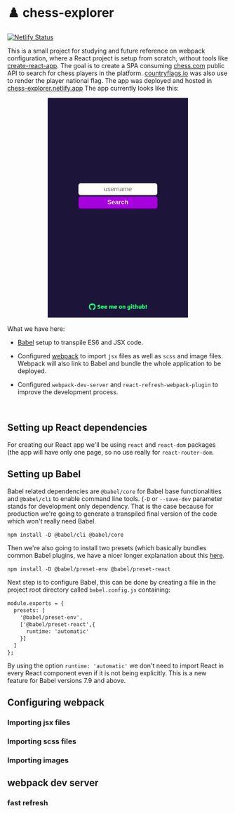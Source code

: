 # ♟️ chess-explorer

[![Netlify Status](https://api.netlify.com/api/v1/badges/d1df2977-a637-4a5d-bdef-56af0fc874f7/deploy-status)](https://app.netlify.com/sites/chess-explorer/deploys)

This is a small project for studying and future reference on webpack configuration, where a React project is setup from scratch, without tools like [create-react-app](https://create-react-app.dev). The goal is to create a SPA consuming [chess.com](chess.com) public API to search for chess players in the platform. [countryflags.io](countryflags.io) was also use to render the player national flag. The app was deployed and hosted in [chess-explorer.netlify.app](https://chess-explorer.netlify.app) The app currently looks like this:

 <p align="center">
  <img height="500" src="./src/resources/demo.gif">
</p>

What we have here:

 - [Babel](babeljs.io) setup to transpile ES6 and JSX code.

 - Configured [webpack](webpack.js.org) to import `jsx` files as well as `scss` and image files. Webpack will also link to Babel and bundle the whole application to be deployed.

 - Configured `webpack-dev-server` and `react-refresh-webpack-plugin` to improve the development process.

<br/>

## Setting up React dependencies

For creating our React app we'll be using `react` and `react-dom` packages (the app will have only one page, so no use really for `react-router-dom`.

## Setting up Babel

Babel related dependencies are `@babel/core` for Babel base functionalities and `@babel/cli` to enable command line tools. (`-D` or `--save-dev` parameter stands for development only dependency. That is the case because for production we're going to generate a transpiled final version of the code which won't really need Babel.

```
npm install -D @babel/cli @babel/core
```

Then we're also going to install two presets (which basically bundles common Babel plugins, we have a nicer longer explanation about this [here](https://blog.jakoblind.no/babel-preset-env/).

```
npm install -D @babel/preset-env @babel/preset-react
```

Next step is to configure Babel, this can be done by creating a file in the project root directory called `babel.config.js` containing:

```
module.exports = {
  presets: [
    '@babel/preset-env',
    ['@babel/preset-react',{
      runtime: 'automatic'
    }]
  ]
};
```

By using the option `runtime: 'automatic'` we don't need to import React in every React component even if it is not being explicitly. This is a new feature for Babel versions 7.9 and above.

## Configuring webpack


### Importing jsx files

### Importing scss files

### Importing images

## webpack dev server

### fast refresh
